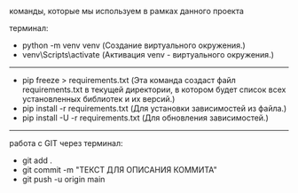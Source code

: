 команды,  которые мы используем в рамках данного проекта

терминал:
- python -m venv venv (Создание виртуального окружения.)
- venv\Scripts\activate (Активация venv - виртуального окружения.)

_____________________________________________________________________________________________________________________________________________________________________
- pip freeze > requirements.txt (Эта команда создаст файл requirements.txt в текущей директории, в котором будет список всех установленных библиотек и их версий.)
- pip install -r requirements.txt (Для установки зависимостей из файла.)
- pip install -U -r requirements.txt (Для обновления зависимостей.)

_____________________________________________________________________________________________________________________________________________________________________
работа с GIT через терминал:
- git add .
- git commit -m "ТЕКСТ ДЛЯ ОПИСАНИЯ КОММИТА"
- git push -u origin main
